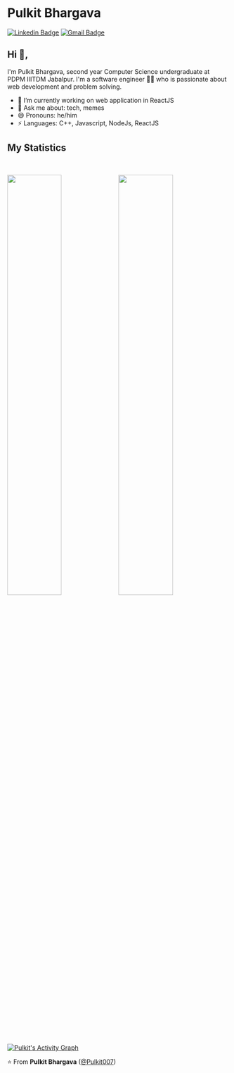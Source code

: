 # Pulkit Bhargava
[![Linkedin Badge](https://img.shields.io/badge/-pulkitbhargava-blue?style=flat-square&logo=Linkedin&logoColor=white&link=https://www.linkedin.com/in/pulkit077/)](https://www.linkedin.com/in/pulkit077/) [![Gmail Badge](https://img.shields.io/badge/-pulkitbhargava222@gmail.com-c14438?style=flat-square&logo=Gmail&logoColor=white&link=mailto:pulkitbhargava222@gmail.com)](mailto:pulkitbhargava222@gmail.com) 

## Hi 👋, 
I'm Pulkit Bhargava, second year Computer Science undergraduate at PDPM IIITDM Jabalpur. I'm a software engineer 👨‍💻 who is passionate about web development and problem solving.

- 🔭 I’m currently working on web application in ReactJS
- 💬 Ask me about: tech, memes
- 😄 Pronouns: he/him
-  ⚡ Languages: C++, Javascript, NodeJs, ReactJS

## My Statistics

<br/>
<p align="left">
  <img width="49.5%" src="https://github-readme-stats.vercel.app/api?username=Pulkit007&show_icons=true&theme=gruvbox&hide_border=true" />
  <img width="49.5%" src="https://github-readme-stats-eight-theta.vercel.app/api/top-langs/?username=Pulkit007&layout=compact&langs_count=8&theme=gruvbox&hide_border=true"/>
 </a>
</p>
<br>

[![Pulkit's Activity Graph](https://activity-graph.herokuapp.com/graph?username=Pulkit007&custom_title=Pulkit's%20Contribution%20Graph&theme=gruvbox&bg_color=282828&hide_border=true&line=d1a01f&point=c58545)](https://github.com/Pulkit007)


⭐️ From **Pulkit Bhargava** ([@Pulkit007](https://github.com/Pulkit007))
